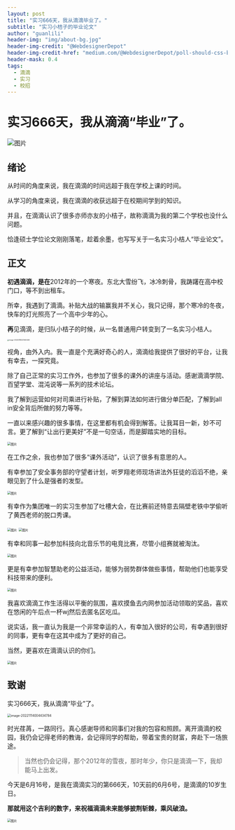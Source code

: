 ```yaml
---
layout: post
title: "实习666天，我从滴滴毕业了。"
subtitle: "实习小桔子的毕业论文"
author: "guanlili"
header-img: "img/about-bg.jpg"
header-img-credit: "@WebdesignerDepot"
header-img-credit-href: "medium.com/@WebdesignerDepot/poll-should-css-become-more-like-a-programming-language-c74eb26a4270"
header-mask: 0.4
tags:
  - 滴滴
  - 实习
  - 校招
---
```


# 实习666天，我从滴滴“毕业”了。

![图片](https://blog-1258476669.cos.ap-beijing.myqcloud.com/cos-pictureBed/640.jpeg)

## 绪论

从时间的角度来说，我在滴滴的时间远超于我在学校上课的时间。

从学习的角度来说，我在滴滴的收获远超于在校期间学到的知识。

并且，在滴滴认识了很多亦师亦友的小桔子，故称滴滴为我的第二个学校也没什么问题。

恰逢硕士学位论文刚刚落笔，趁着余墨，也写写关于一名实习小桔人“毕业论文”。

## 正文

**初遇滴滴，是在**2012年的一个寒夜。东北大雪纷飞，冰冷刺骨，我踌躇在高中校门口，等不到出租车。

所幸，我遇到了滴滴。补贴大战的输赢我并不关心，我只记得，那个寒冷的冬夜，快车的灯光照亮了一个高中少年的心。

**再**见滴滴，是归队小桔子的时候，从一名普通用户转变到了一名实习小桔人。

<img src="https://blog-1258476669.cos.ap-beijing.myqcloud.com/picturebed-master-gitee/img/image-20220816221640460.png" alt="image-20220816221640460" style="zoom: 25%;" />

视角，由外入内。我一直是个充满好奇心的人，滴滴给我提供了很好的平台，让我有幸去，一探究竟。

除了自己正常的实习工作外，也参加了很多的课外的讲座与活动。感谢滴滴学院、百望学堂、混沌说等一系列的技术论坛。

我了解到运营如何对司乘进行补贴，了解到算法如何进行做分单匹配，了解到all in安全背后所做的努力等等。

一直以来感兴趣的很多事情，在这里都有机会得到解答。让我耳目一新，妙不可言。更了解到“让出行更美好”不是一句空话，而是脚踏实地的目标。

<img src="https://blog-1258476669.cos.ap-beijing.myqcloud.com/cos-pictureBed/640-20221114004134551.jpeg" alt="图片" style="zoom:50%;" />

在工作之余，我也参加了很多“课外活动”，认识了很多有意思的人。

有幸参加了安全事务部的守望者计划，听罗翔老师现场讲法外狂徒的滔滔不绝，亲眼见到了什么是强者的发型。

<img src="https://blog-1258476669.cos.ap-beijing.myqcloud.com/cos-pictureBed/640-20221114004206167.jpeg" alt="图片" style="zoom:50%;" />

有幸作为集团唯一的实习生参加了吐槽大会，在比赛前还特意去隔壁老铁中学偷听了黄西老师的脱口秀课。

<img src="https://blog-1258476669.cos.ap-beijing.myqcloud.com/cos-pictureBed/640-20221114004255669.jpeg" alt="图片" style="zoom:50%;" />

<img src="https://blog-1258476669.cos.ap-beijing.myqcloud.com/cos-pictureBed/640-20221114004311935.jpeg" alt="图片" style="zoom:50%;" />

有幸和同事一起参加科技向北音乐节的电竞比赛，尽管小组赛就被淘汰。

<img src="https://blog-1258476669.cos.ap-beijing.myqcloud.com/cos-pictureBed/640-20221114004325818.jpeg" alt="图片" style="zoom:50%;" />

更是有幸参加智慧助老的公益活动，能够为弱势群体做些事情，帮助他们也能享受科技带来的便利。

<img src="https://blog-1258476669.cos.ap-beijing.myqcloud.com/cos-pictureBed/640-20221114004339326.jpeg" alt="图片" style="zoom:50%;" />



我喜欢滴滴工作生活得以平衡的氛围，喜欢摸鱼去内网参加活动领取的奖品，喜欢在悠闲的午后点一杯wj然后去匿名区吃瓜。

说实话，我一直认为我是一个非常幸运的人，有幸加入很好的公司，有幸遇到很好的同事，更有幸在这其中成为了更好的自己。

当然，更喜欢在滴滴认识的你们。

<img src="https://blog-1258476669.cos.ap-beijing.myqcloud.com/cos-pictureBed/640-20221114004400475.jpeg" alt="图片" style="zoom:50%;" />

## 致谢

实习666天，我从滴滴“毕业”了。

<img src="https://blog-1258476669.cos.ap-beijing.myqcloud.com/cos-pictureBed/image-20221114004434784.png" alt="image-20221114004434784" style="zoom:50%;" />

时光荏苒，一路同行。真心感谢导师和同事们对我的包容和照顾。离开滴滴的校园，我仍会记得老师的教诲，会记得同学的帮助，带着宝贵的财富，奔赴下一场旅途。

> 当然也仍会记得，那个2012年的雪夜，那时年少，你只是滴滴一下，我却能马上出发。

今天是6月16号，是我在滴滴实习的第666天，10天前的6月6号，是滴滴的10岁生日。

**那就用这个吉利的数字，来祝福滴滴未来能够披荆斩棘，乘风破浪。**

<img src="https://blog-1258476669.cos.ap-beijing.myqcloud.com/cos-pictureBed/640-20221114004458658.jpeg" alt="图片" style="zoom:50%;" />